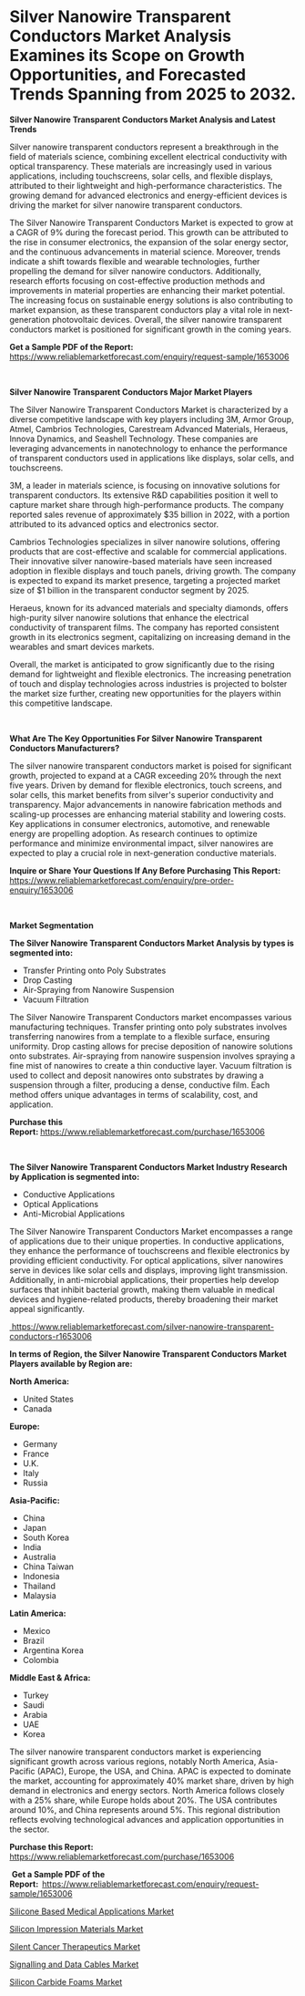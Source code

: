 <p><h1>Silver Nanowire Transparent Conductors Market Analysis Examines its Scope on Growth Opportunities, and Forecasted Trends Spanning from 2025 to 2032.</h1></p><p><strong>Silver Nanowire Transparent Conductors Market Analysis and Latest Trends</strong></p>
<p><p>Silver nanowire transparent conductors represent a breakthrough in the field of materials science, combining excellent electrical conductivity with optical transparency. These materials are increasingly used in various applications, including touchscreens, solar cells, and flexible displays, attributed to their lightweight and high-performance characteristics. The growing demand for advanced electronics and energy-efficient devices is driving the market for silver nanowire transparent conductors.</p><p>The Silver Nanowire Transparent Conductors Market is expected to grow at a CAGR of 9% during the forecast period. This growth can be attributed to the rise in consumer electronics, the expansion of the solar energy sector, and the continuous advancements in material science. Moreover, trends indicate a shift towards flexible and wearable technologies, further propelling the demand for silver nanowire conductors. Additionally, research efforts focusing on cost-effective production methods and improvements in material properties are enhancing their market potential. The increasing focus on sustainable energy solutions is also contributing to market expansion, as these transparent conductors play a vital role in next-generation photovoltaic devices. Overall, the silver nanowire transparent conductors market is positioned for significant growth in the coming years.</p></p>
<p><strong>Get a Sample PDF of the Report:&nbsp;</strong> <a href="https://www.reliablemarketforecast.com/enquiry/request-sample/1653006?utm_campaign=1080&utm_medium=2&utm_source=Github&utm_content=ia&utm_term=08032025&utm_id=silver-nanowire-transparent-conductors">https://www.reliablemarketforecast.com/enquiry/request-sample/1653006</a></p>
<p>&nbsp;</p>
<p><strong>Silver Nanowire Transparent Conductors Major Market Players</strong></p>
<p><p>The Silver Nanowire Transparent Conductors Market is characterized by a diverse competitive landscape with key players including 3M, Armor Group, Atmel, Cambrios Technologies, Carestream Advanced Materials, Heraeus, Innova Dynamics, and Seashell Technology. These companies are leveraging advancements in nanotechnology to enhance the performance of transparent conductors used in applications like displays, solar cells, and touchscreens.</p><p>3M, a leader in materials science, is focusing on innovative solutions for transparent conductors. Its extensive R&D capabilities position it well to capture market share through high-performance products. The company reported sales revenue of approximately $35 billion in 2022, with a portion attributed to its advanced optics and electronics sector.</p><p>Cambrios Technologies specializes in silver nanowire solutions, offering products that are cost-effective and scalable for commercial applications. Their innovative silver nanowire-based materials have seen increased adoption in flexible displays and touch panels, driving growth. The company is expected to expand its market presence, targeting a projected market size of $1 billion in the transparent conductor segment by 2025.</p><p>Heraeus, known for its advanced materials and specialty diamonds, offers high-purity silver nanowire solutions that enhance the electrical conductivity of transparent films. The company has reported consistent growth in its electronics segment, capitalizing on increasing demand in the wearables and smart devices markets.</p><p>Overall, the market is anticipated to grow significantly due to the rising demand for lightweight and flexible electronics. The increasing penetration of touch and display technologies across industries is projected to bolster the market size further, creating new opportunities for the players within this competitive landscape.</p></p>
<p>&nbsp;</p>
<p><strong>What Are The Key Opportunities For Silver Nanowire Transparent Conductors Manufacturers?</strong></p>
<p><p>The silver nanowire transparent conductors market is poised for significant growth, projected to expand at a CAGR exceeding 20% through the next five years. Driven by demand for flexible electronics, touch screens, and solar cells, this market benefits from silver's superior conductivity and transparency. Major advancements in nanowire fabrication methods and scaling-up processes are enhancing material stability and lowering costs. Key applications in consumer electronics, automotive, and renewable energy are propelling adoption. As research continues to optimize performance and minimize environmental impact, silver nanowires are expected to play a crucial role in next-generation conductive materials.</p></p>
<p><strong>Inquire or Share Your Questions If Any Before Purchasing This Report:</strong> <a href="https://www.reliablemarketforecast.com/enquiry/pre-order-enquiry/1653006?utm_campaign=1080&utm_medium=2&utm_source=Github&utm_content=ia&utm_term=08032025&utm_id=silver-nanowire-transparent-conductors">https://www.reliablemarketforecast.com/enquiry/pre-order-enquiry/1653006</a></p>
<p>&nbsp;</p>
<p><strong>Market Segmentation</strong></p>
<p><strong>The Silver Nanowire Transparent Conductors Market Analysis by types is segmented into:</strong></p>
<p><ul><li>Transfer Printing onto Poly Substrates</li><li>Drop Casting</li><li>Air-Spraying from Nanowire Suspension</li><li>Vacuum Filtration</li></ul></p>
<p><p>The Silver Nanowire Transparent Conductors market encompasses various manufacturing techniques. Transfer printing onto poly substrates involves transferring nanowires from a template to a flexible surface, ensuring uniformity. Drop casting allows for precise deposition of nanowire solutions onto substrates. Air-spraying from nanowire suspension involves spraying a fine mist of nanowires to create a thin conductive layer. Vacuum filtration is used to collect and deposit nanowires onto substrates by drawing a suspension through a filter, producing a dense, conductive film. Each method offers unique advantages in terms of scalability, cost, and application.</p></p>
<p><strong>Purchase this Report:&nbsp;</strong><a href="https://www.reliablemarketforecast.com/purchase/1653006?utm_campaign=1080&utm_medium=2&utm_source=Github&utm_content=ia&utm_term=08032025&utm_id=silver-nanowire-transparent-conductors">https://www.reliablemarketforecast.com/purchase/1653006</a></p>
<p>&nbsp;</p>
<p><strong>The Silver Nanowire Transparent Conductors Market Industry Research by Application is segmented into:</strong></p>
<p><ul><li>Conductive Applications</li><li>Optical Applications</li><li>Anti-Microbial Applications</li></ul></p>
<p><p>The Silver Nanowire Transparent Conductors Market encompasses a range of applications due to their unique properties. In conductive applications, they enhance the performance of touchscreens and flexible electronics by providing efficient conductivity. For optical applications, silver nanowires serve in devices like solar cells and displays, improving light transmission. Additionally, in anti-microbial applications, their properties help develop surfaces that inhibit bacterial growth, making them valuable in medical devices and hygiene-related products, thereby broadening their market appeal significantly.</p></p>
<p><a href="https://www.reliablemarketforecast.com/silver-nanowire-transparent-conductors-r1653006?utm_campaign=1080&utm_medium=2&utm_source=Github&utm_content=ia&utm_term=08032025&utm_id=silver-nanowire-transparent-conductors">&nbsp;https://www.reliablemarketforecast.com/silver-nanowire-transparent-conductors-r1653006</a></p>
<p><strong>In terms of Region, the Silver Nanowire Transparent Conductors Market Players available by Region are:</strong></p>
<p>
    <p> <strong> North America: </strong>
        <ul>
            <li>United States</li>
            <li>Canada</li>
        </ul>
        </p> 
    <p> <strong> Europe: </strong>
        <ul>
            <li>Germany</li>
            <li>France</li>
            <li>U.K.</li>
            <li>Italy</li>
            <li>Russia</li>
        </ul>
        </p> 
    <p> <strong> Asia-Pacific: </strong>
        <ul>
            <li>China</li>
            <li>Japan</li>
            <li>South Korea</li>
            <li>India</li>
            <li>Australia</li>
            <li>China Taiwan</li>
            <li>Indonesia</li>
            <li>Thailand</li>
            <li>Malaysia</li>
        </ul>
        </p> 
    <p> <strong> Latin America: </strong>
        <ul>
            <li>Mexico</li>
            <li>Brazil</li>
            <li>Argentina Korea</li>
            <li>Colombia</li>
        </ul>
        </p> 
    <p> <strong> Middle East & Africa: </strong>
        <ul>
            <li>Turkey</li>
            <li>Saudi</li>
            <li>Arabia</li>
            <li>UAE</li>
            <li>Korea</li>
        </ul>
    </p>
    </p>
<p><p>The silver nanowire transparent conductors market is experiencing significant growth across various regions, notably North America, Asia-Pacific (APAC), Europe, the USA, and China. APAC is expected to dominate the market, accounting for approximately 40% market share, driven by high demand in electronics and energy sectors. North America follows closely with a 25% share, while Europe holds about 20%. The USA contributes around 10%, and China represents around 5%. This regional distribution reflects evolving technological advances and application opportunities in the sector.</p></p>
<p><strong>Purchase this Report: </strong><a href="https://www.reliablemarketforecast.com/purchase/1653006?utm_campaign=1080&utm_medium=2&utm_source=Github&utm_content=ia&utm_term=08032025&utm_id=silver-nanowire-transparent-conductors">https://www.reliablemarketforecast.com/purchase/1653006</a></p>
<p>&nbsp;<strong>Get a Sample PDF of the Report:&nbsp;&nbsp;</strong><a href="https://www.reliablemarketforecast.com/enquiry/request-sample/1653006?utm_campaign=1080&utm_medium=2&utm_source=Github&utm_content=ia&utm_term=08032025&utm_id=silver-nanowire-transparent-conductors">https://www.reliablemarketforecast.com/enquiry/request-sample/1653006</a></p>
<p><strong></strong></p>
<p><p><a href="https://github.com/gdfhhhj/Market-Research-Report-List-7/blob/main/silicone-based-medical-applications-market.md?utm_campaign=1080&utm_medium=2&utm_source=Github&utm_content=ia&utm_term=08032025&utm_id=silver-nanowire-transparent-conductors">Silicone Based Medical Applications Market</a></p><p><a href="https://github.com/atawanyeze/Market-Research-Report-List-1/blob/main/silicon-impression-materials-market.md?utm_campaign=1080&utm_medium=2&utm_source=Github&utm_content=ia&utm_term=08032025&utm_id=silver-nanowire-transparent-conductors">Silicon Impression Materials Market</a></p><p><a href="https://github.com/afghatakito29/Market-Research-Report-List-1/blob/main/silent-cancer-therapeutics-market.md?utm_campaign=1080&utm_medium=2&utm_source=Github&utm_content=ia&utm_term=08032025&utm_id=silver-nanowire-transparent-conductors">Silent Cancer Therapeutics Market</a></p><p><a href="https://github.com/eimutelufta/Market-Research-Report-List-1/blob/main/signalling-and-data-cables-market.md?utm_campaign=1080&utm_medium=2&utm_source=Github&utm_content=ia&utm_term=08032025&utm_id=silver-nanowire-transparent-conductors">Signalling and Data Cables Market</a></p><p><a href="https://github.com/saqafidrahea/Market-Research-Report-List-1/blob/main/silicon-carbide-foams-market.md?utm_campaign=1080&utm_medium=2&utm_source=Github&utm_content=ia&utm_term=08032025&utm_id=silver-nanowire-transparent-conductors">Silicon Carbide Foams Market</a></p></p>